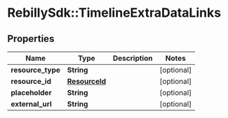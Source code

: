 # RebillySdk::TimelineExtraDataLinks

## Properties
Name | Type | Description | Notes
------------ | ------------- | ------------- | -------------
**resource_type** | **String** |  | [optional] 
**resource_id** | [**ResourceId**](ResourceId.md) |  | [optional] 
**placeholder** | **String** |  | [optional] 
**external_url** | **String** |  | [optional] 

